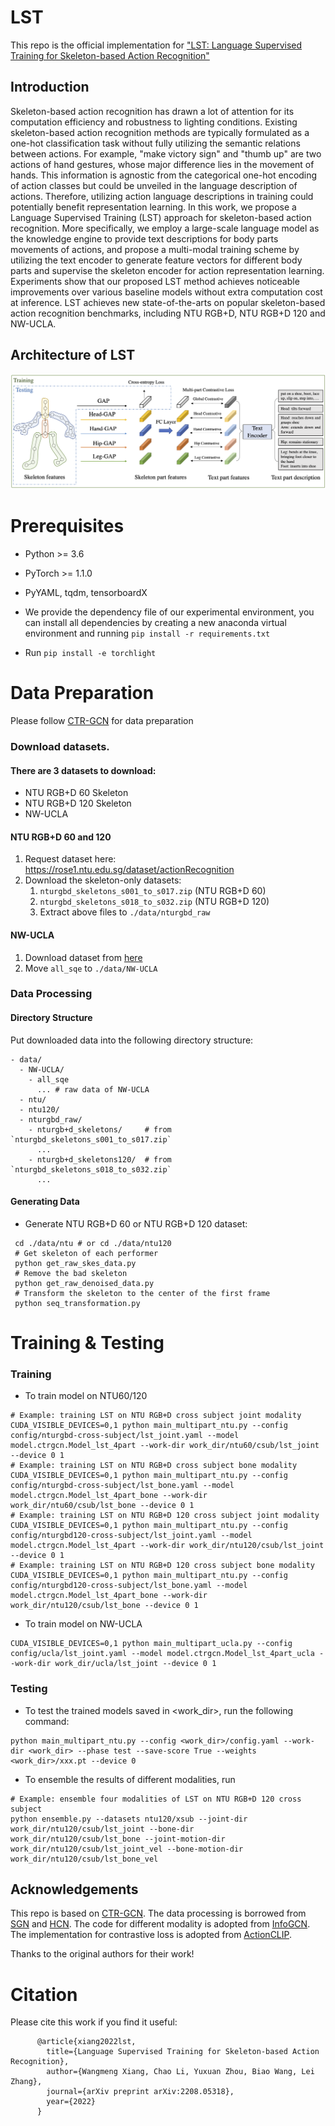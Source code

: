 # LST
This repo is the official implementation for ["LST: Language Supervised Training for Skeleton-based Action Recognition"](https://arxiv.org/abs/2208.05318)

## Introduction

Skeleton-based action recognition has drawn a lot of attention for its computation efficiency and robustness to lighting conditions. Existing skeleton-based action recognition methods are typically formulated as a one-hot classification task without fully utilizing the semantic relations between actions. For example, "make victory sign" and "thumb up" are two actions of hand gestures, whose major difference lies in the movement of hands. This information is agnostic from the categorical one-hot encoding of action classes but could be unveiled in the language description of actions. Therefore, utilizing action language descriptions in training could potentially benefit representation learning. In this work, we propose a Language Supervised Training (LST) approach for skeleton-based action recognition. More specifically, we employ a large-scale language model as the knowledge engine to provide text descriptions for body parts movements of actions, and propose a multi-modal training scheme by utilizing the text encoder to generate feature vectors for different body parts and supervise the skeleton encoder for action representation learning. Experiments show that our proposed LST method achieves noticeable improvements over various baseline models without extra computation cost at inference. LST achieves new state-of-the-arts on popular skeleton-based action recognition benchmarks, including NTU RGB+D, NTU RGB+D 120 and NW-UCLA.

## Architecture of LST

![teaser](figures/teaser.png)

# Prerequisites

- Python >= 3.6
- PyTorch >= 1.1.0
- PyYAML, tqdm, tensorboardX


- We provide the dependency file of our experimental environment, you can install all dependencies by creating a new anaconda virtual environment and running `pip install -r requirements.txt `
- Run `pip install -e torchlight` 

# Data Preparation

Please follow [CTR-GCN](https://github.com/Uason-Chen/CTR-GCN) for data preparation

### Download datasets.

#### There are 3 datasets to download:

- NTU RGB+D 60 Skeleton
- NTU RGB+D 120 Skeleton
- NW-UCLA

#### NTU RGB+D 60 and 120

1. Request dataset here: https://rose1.ntu.edu.sg/dataset/actionRecognition
2. Download the skeleton-only datasets:
   1. `nturgbd_skeletons_s001_to_s017.zip` (NTU RGB+D 60)
   2. `nturgbd_skeletons_s018_to_s032.zip` (NTU RGB+D 120)
   3. Extract above files to `./data/nturgbd_raw`

#### NW-UCLA

1. Download dataset from [here](https://www.dropbox.com/s/10pcm4pksjy6mkq/all_sqe.zip?dl=0)
2. Move `all_sqe` to `./data/NW-UCLA`

### Data Processing

#### Directory Structure

Put downloaded data into the following directory structure:

```
- data/
  - NW-UCLA/
    - all_sqe
      ... # raw data of NW-UCLA
  - ntu/
  - ntu120/
  - nturgbd_raw/
    - nturgb+d_skeletons/     # from `nturgbd_skeletons_s001_to_s017.zip`
      ...
    - nturgb+d_skeletons120/  # from `nturgbd_skeletons_s018_to_s032.zip`
      ...
```

#### Generating Data

- Generate NTU RGB+D 60 or NTU RGB+D 120 dataset:

```
 cd ./data/ntu # or cd ./data/ntu120
 # Get skeleton of each performer
 python get_raw_skes_data.py
 # Remove the bad skeleton 
 python get_raw_denoised_data.py
 # Transform the skeleton to the center of the first frame
 python seq_transformation.py
```



# Training & Testing

### Training

- To train model on NTU60/120

```
# Example: training LST on NTU RGB+D cross subject joint modality
CUDA_VISIBLE_DEVICES=0,1 python main_multipart_ntu.py --config config/nturgbd-cross-subject/lst_joint.yaml --model model.ctrgcn.Model_lst_4part --work-dir work_dir/ntu60/csub/lst_joint --device 0 1
# Example: training LST on NTU RGB+D cross subject bone modality
CUDA_VISIBLE_DEVICES=0,1 python main_multipart_ntu.py --config config/nturgbd-cross-subject/lst_bone.yaml --model model.ctrgcn.Model_lst_4part_bone --work-dir work_dir/ntu60/csub/lst_bone --device 0 1
# Example: training LST on NTU RGB+D 120 cross subject joint modality
CUDA_VISIBLE_DEVICES=0,1 python main_multipart_ntu.py --config config/nturgbd120-cross-subject/lst_joint.yaml --model model.ctrgcn.Model_lst_4part --work-dir work_dir/ntu120/csub/lst_joint --device 0 1
# Example: training LST on NTU RGB+D 120 cross subject bone modality
CUDA_VISIBLE_DEVICES=0,1 python main_multipart_ntu.py --config config/nturgbd120-cross-subject/lst_bone.yaml --model model.ctrgcn.Model_lst_4part_bone --work-dir work_dir/ntu120/csub/lst_bone --device 0 1
```


- To train model on NW-UCLA

```
CUDA_VISIBLE_DEVICES=0,1 python main_multipart_ucla.py --config config/ucla/lst_joint.yaml --model model.ctrgcn.Model_lst_4part_ucla --work-dir work_dir/ucla/lst_joint --device 0 1
```


### Testing

- To test the trained models saved in <work_dir>, run the following command:

```
python main_multipart_ntu.py --config <work_dir>/config.yaml --work-dir <work_dir> --phase test --save-score True --weights <work_dir>/xxx.pt --device 0
```

- To ensemble the results of different modalities, run 
```
# Example: ensemble four modalities of LST on NTU RGB+D 120 cross subject
python ensemble.py --datasets ntu120/xsub --joint-dir work_dir/ntu120/csub/lst_joint --bone-dir work_dir/ntu120/csub/lst_bone --joint-motion-dir work_dir/ntu120/csub/lst_joint_vel --bone-motion-dir work_dir/ntu120/csub/lst_bone_vel
```

## Acknowledgements

This repo is based on [CTR-GCN](https://github.com/Uason-Chen/CTR-GCN). The data processing is borrowed from [SGN](https://github.com/microsoft/SGN) and [HCN](https://github.com/huguyuehuhu/HCN-pytorch). The code for different modality is adopted from [InfoGCN](https://github.com/stnoah1/infogcn). The implementation for contrastive loss is adopted from [ActionCLIP](https://github.com/sallymmx/ActionCLIP).

Thanks to the original authors for their work!

# Citation

Please cite this work if you find it useful:
```
      @article{xiang2022lst,
        title={Language Supervised Training for Skeleton-based Action Recognition},
        author={Wangmeng Xiang, Chao Li, Yuxuan Zhou, Biao Wang, Lei Zhang},
        journal={arXiv preprint arXiv:2208.05318},
        year={2022}
      }
```